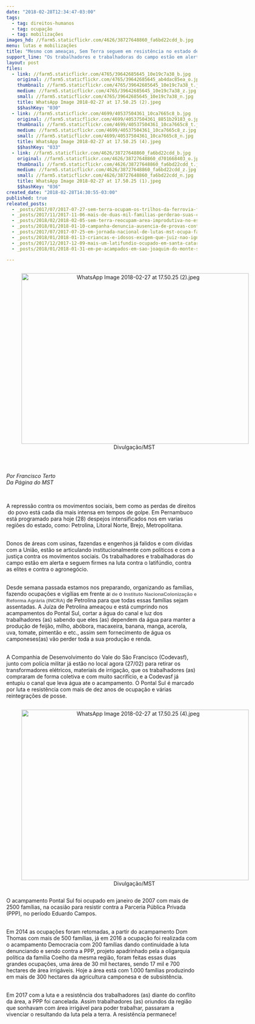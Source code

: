 ```yaml
---
date: "2018-02-28T12:34:47-03:00"
tags:
  - tag: direitos-humanos
  - tag: ocupação
  - tag: mobilizações
images_hd: //farm5.staticflickr.com/4626/38727648860_fa6bd22cdd_b.jpg
menu: lutas e mobilizações
title: "Mesmo com ameaças, Sem Terra seguem em resistência no estado de Pernambuco "
support_line: "Os trabalhadores e trabalhadoras do campo estão em alerta e seguem firmes na luta contra o latifúndio, contra as elites e contra o agronegócio"
layout: post
files:
  - link: //farm5.staticflickr.com/4765/39642685645_10e19c7a38_b.jpg
    original: //farm5.staticflickr.com/4765/39642685645_ab4dac85ea_o.jpg
    thumbnail: //farm5.staticflickr.com/4765/39642685645_10e19c7a38_t.jpg
    medium: //farm5.staticflickr.com/4765/39642685645_10e19c7a38_z.jpg
    small: //farm5.staticflickr.com/4765/39642685645_10e19c7a38_n.jpg
    title: WhatsApp Image 2018-02-27 at 17.50.25 (2).jpeg
    $$hashKey: "030"
  - link: //farm5.staticflickr.com/4699/40537504361_10ca7665c8_b.jpg
    original: //farm5.staticflickr.com/4699/40537504361_8851b29183_o.jpg
    thumbnail: //farm5.staticflickr.com/4699/40537504361_10ca7665c8_t.jpg
    medium: //farm5.staticflickr.com/4699/40537504361_10ca7665c8_z.jpg
    small: //farm5.staticflickr.com/4699/40537504361_10ca7665c8_n.jpg
    title: WhatsApp Image 2018-02-27 at 17.50.25 (4).jpeg
    $$hashKey: "033"
  - link: //farm5.staticflickr.com/4626/38727648860_fa6bd22cdd_b.jpg
    original: //farm5.staticflickr.com/4626/38727648860_d701668403_o.jpg
    thumbnail: //farm5.staticflickr.com/4626/38727648860_fa6bd22cdd_t.jpg
    medium: //farm5.staticflickr.com/4626/38727648860_fa6bd22cdd_z.jpg
    small: //farm5.staticflickr.com/4626/38727648860_fa6bd22cdd_n.jpg
    title: WhatsApp Image 2018-02-27 at 17.50.25 (1).jpeg
    $$hashKey: "036"
created_date: "2018-02-28T14:30:55-03:00"
published: true
releated_posts:
  - _posts/2017/07/2017-07-27-sem-terra-ocupam-os-trilhos-da-ferrovia-ferronorte-em-rondonopolis-mato-grosso.md
  - _posts/2017/11/2017-11-06-mais-de-duas-mil-familias-perderao-suas-casas-e-plantacoes-no-para.md
  - _posts/2018/02/2018-02-05-sem-terra-reocupam-area-improdutiva-no-espirito-santo.md
  - _posts/2018/01/2018-01-10-campanha-denuncia-ausencia-de-provas-contra-lula.md
  - _posts/2017/07/2017-07-25-em-jornada-nacional-de-lutas-mst-ocupa-fazenda-de-ministro-blairo-maggi.md
  - _posts/2018/01/2018-01-13-criancas-e-idosos-exigem-que-juiz-nao-ignore-a-constituicao-e-seus-direitos-fundamentais.md
  - _posts/2017/12/2017-12-09-mais-um-latifundio-ocupado-em-santa-catarina.md
  - _posts/2018/01/2018-01-31-em-pe-acampados-em-sao-joaquim-do-monte-sofrem-com-despejo-violento.md

---
```

<div style="text-align:center">
<figure class="image" style="display:inline-block"><img alt="WhatsApp Image 2018-02-27 at 17.50.25 (2).jpeg" height="450" src="//farm5.staticflickr.com/4765/39642685645_10e19c7a38_b.jpg" width="600" />
<figcaption>Divulga&ccedil;&atilde;o/MST&nbsp;</figcaption>
</figure>
</div>

<p>&nbsp;</p>

<p><em>Por Francisco Terto&nbsp;<br />
Da P&aacute;gina do MST</em></p>

<div>&nbsp;</div>

<p>A repress&atilde;o contra os movimentos sociais, bem como as perdas de direitos &nbsp;do povo est&aacute; cada dia mais intensa em tempos de golpe. Em&nbsp;Pernambuco est&aacute; programado para hoje&nbsp;(28)&nbsp;despejos intensificados nos em varias regi&otilde;es do estado, como: Petrolina, Litoral Norte, Brejo, Metropolitana.</p>

<p><br />
Donos de &aacute;reas com&nbsp;usinas, fazendas e engenhos j&aacute; falidos e com&nbsp;d&iacute;vidas com a Uni&atilde;o, est&atilde;o se articulando institucionalmente com&nbsp;pol&iacute;ticos e com a justi&ccedil;a&nbsp;contra os movimentos sociais.&nbsp;Os trabalhadores e trabalhadoras do campo est&atilde;o em alerta e seguem firmes na&nbsp;luta contra o latif&uacute;ndio, contra as elites e contra o agroneg&oacute;cio.&nbsp;</p>

<p><br />
Desde semana passada estamos nos preparando, organizando as fam&iacute;lias, fazendo ocupa&ccedil;&otilde;es e vig&iacute;lias em frente a<span style="font-weight: bold; color: rgb(106, 106, 106); font-family: arial, sans-serif; font-size: small;">l de&nbsp;</span>o&nbsp;<span style="font-size: small; font-weight: bold; color: rgb(106, 106, 106); font-family: arial, sans-serif;">Instituto Naciona</span><span style="font-size: small; font-weight: bold; color: rgb(106, 106, 106); font-family: arial, sans-serif;">Coloniza&ccedil;&atilde;o e Reforma Agr&aacute;ria</span><span style="font-size: small; color: rgb(84, 84, 84); font-family: arial, sans-serif;">&nbsp;(</span><span style="font-size: small; font-weight: bold; color: rgb(106, 106, 106); font-family: arial, sans-serif;">INCRA)</span>&nbsp;de Petrolina para que todas essas fam&iacute;lias sejam assentadas. A Ju&iacute;za de Petrolina amea&ccedil;ou e est&aacute; cumprindo nos acampamentos do Pontal Sul, cortar a &aacute;gua do canal e luz dos trabalhadores (as) sabendo que eles (as) dependem da &aacute;gua para manter a produ&ccedil;&atilde;o de feij&atilde;o, milho, ab&oacute;bora, macaxeira, banana, manga, acerola, uva, tomate, piment&atilde;o e etc., assim sem fornecimento de &aacute;gua os camponeses(as) v&atilde;o perder toda a sua produ&ccedil;&atilde;o e renda.</p>

<p><br />
A Companhia de Desenvolvimento do Vale do S&atilde;o Francisco (Codevasf), junto com pol&iacute;cia militar j&aacute; est&atilde;o no local agora (27/02) para retirar os transformadores el&eacute;tricos, materiais de irriga&ccedil;&atilde;o, que os trabalhadores (as) compraram de forma coletiva e com muito sacrif&iacute;cio, e a Codevasf j&aacute; entupiu o canal que leva &aacute;gua ate o acampamento. O Pontal Sul &eacute; marcado por luta e resist&ecirc;ncia com mais de dez anos de ocupa&ccedil;&atilde;o e v&aacute;rias reintegra&ccedil;&otilde;es de posse.&nbsp;</p>

<div style="text-align:center">
<figure class="image" style="display:inline-block"><img alt="WhatsApp Image 2018-02-27 at 17.50.25 (4).jpeg" height="450" src="//farm5.staticflickr.com/4699/40537504361_10ca7665c8_b.jpg" width="600" />
<figcaption>Divulga&ccedil;&atilde;o/MST&nbsp;</figcaption>
</figure>
</div>

<p>O acampamento Pontal Sul foi ocupado em janeiro de 2007 com mais de 2500 fam&iacute;lias, na ocasi&atilde;o para resistir contra a Parceria P&uacute;blica Privada (PPP), no per&iacute;odo Eduardo Campos.</p>

<p><br />
Em 2014 as ocupa&ccedil;&otilde;es foram retomadas, a partir do acampamento Dom Thomas com mais de 500 fam&iacute;lias, j&aacute; em 2016 a ocupa&ccedil;&atilde;o foi realizada com o acampamento Democracia com 200 fam&iacute;lias dando continuidade &agrave; luta denunciando e sendo contra a PPP, projeto apadrinhado pela a oligarquia pol&iacute;tica da fam&iacute;lia Coelho da mesma regi&atilde;o, foram feitas essas duas grandes ocupa&ccedil;&otilde;es, uma &aacute;rea de 30 mil hectares, sendo 17 mil e 700 hectares de &aacute;rea irrig&aacute;veis. Hoje a &aacute;rea est&aacute; com 1.000 fam&iacute;lias produzindo em mais de 300 hectares da agricultura camponesa e de subsist&ecirc;ncia.</p>

<p><br />
Em 2017 com a luta e a resist&ecirc;ncia dos trabalhadores (as) diante do conflito da &aacute;rea, a PPP foi cancelada. Assim trabalhadores (as) oriundos da regi&atilde;o que sonhavam com &aacute;rea irrig&aacute;vel para poder trabalhar, passaram a vivenciar o resultando da luta pela a terra. A resist&ecirc;ncia permanece!</p>
